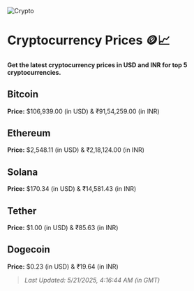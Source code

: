 
![Crypto](https://www.techguide.com.au/wp-content/uploads/2020/11/crypto3.jpeg)

# Cryptocurrency Prices 🪙📈

#### Get the latest cryptocurrency prices in USD and INR for top 5 cryptocurrencies.

## Bitcoin

**Price:** $106,939.00 (in USD) & ₹91,54,259.00 (in INR)

## Ethereum

**Price:** $2,548.11 (in USD) & ₹2,18,124.00 (in INR)

## Solana

**Price:** $170.34 (in USD) & ₹14,581.43 (in INR)

## Tether

**Price:** $1.00 (in USD) & ₹85.63 (in INR)

## Dogecoin

**Price:** $0.23 (in USD) & ₹19.64 (in INR)

> _Last Updated: 5/21/2025, 4:16:44 AM (in GMT)_
